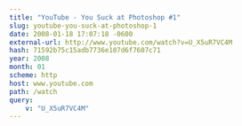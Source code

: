 ```yaml
---
title: "YouTube - You Suck at Photoshop #1"
slug: youtube-you-suck-at-photoshop-1
date: 2008-01-18 17:07:18 -0600
external-url: http://www.youtube.com/watch?v=U_X5uR7VC4M
hash: 71592b75c15adb7736e107d6f7607c71
year: 2008
month: 01
scheme: http
host: www.youtube.com
path: /watch
query:
    v: "U_X5uR7VC4M"
---
```



